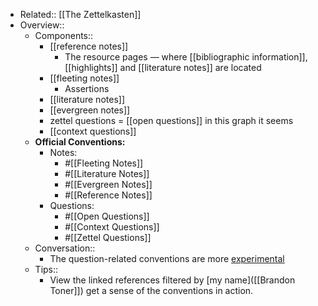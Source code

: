 - Related:: [[The Zettelkasten]]
- Overview::
    - Components::
        - [[reference notes]]
            - The resource pages — where [[bibliographic information]], [[highlights]] and [[literature notes]] are located
        - [[fleeting notes]]
            - Assertions 
        - [[literature notes]]
        - [[evergreen notes]]
        - zettel questions = [[open questions]] in this graph it seems
        - [[context questions]]
    - **Official Conventions:**
        - Notes:
            - #[[Fleeting Notes]]
            - #[[Literature Notes]]
            - #[[Evergreen Notes]]
            - #[[Reference Notes]]
        - Questions:
            - #[[Open Questions]]
            - #[[Context Questions]]
            - #[[Zettel Questions]]
    - Conversation::
        - The question-related conventions are more [experimental]([[Experiments]])
    - Tips::
        - View the linked references filtered by [my name]([[Brandon Toner]]) get a sense of the conventions in action.
